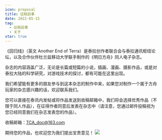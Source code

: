 ```yaml
---
icon: proposal
title: 征稿启事
date: 2022-05-15
tag:
  - 征稿启事
  - 关于
star: true
---
```


《回归线》（英文 Another End of Terra）是泰拉创作者联合会与泰拉通讯枢纽论坛，以及合作伙伴杜兰兹移动大学联手制作的《明日方舟》同人电子杂志。

杂志的内容涵盖广泛，无论是长篇或短篇的小说，插画、漫画、摄影作品，或是对泰拉大陆的科学研究，对游戏技术的探讨，都有可能在这里出现。

我们希望能有更多的朋友参与到这本杂志的制作中来，如果您对制作一个属于方舟玩家的杂志感兴趣的话，欢迎联系我们。

您可以直接在泰讯内发帖或将作品发送到收稿邮箱中，我们将会选择优秀作品（不限于同人作品），在征得作者同意后发表在杂志中（请注意，您通过邮件投稿视为您已经同意我们在杂志发表您的作品）。

收稿邮箱：[TCA_doc@163.com](mailto:TCA_doc@163.com)

期待您的作品，也欢迎您为我们提出宝贵意见！
![](/eod.png)